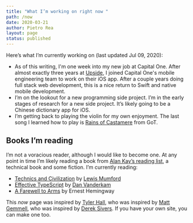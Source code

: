 ```yaml
---
title: "What I’m working on right now "
path: /now
date: 2020-03-21
author: Pietro Rea
layout: page
status: published
---
```


Here’s what I’m currently working on (last updated Jul 09, 2020):

- As of this writing, I'm one week into my new job at Capital One. After almost exactly three years at [Upside](https://upside.com), I joined Capital One's mobile engineering team to work on their iOS app. After a couple years doing full stack web development, this is a nice return to Swift and native mobile development. 
- I’m on the lookout for a new programming side project. I’m in the early stages of research for a new side project. It’s likely going to be a Chinese dictionary app for iOS.
- I’m getting back to playing the violin for my own enjoyment. The last song I learned how to play is [Rains of Castamere](https://www.musicnotes.com/sheetmusic/mtd.asp?ppn=MN0188250) from GoT.

## Books I’m reading

I’m not a voracious reader, although I would like to become one. At any point in time I’m likely reading a book from [Alan Kay’s reading list](http://www.squeakland.org/resources/books/readingList.jsp), a technical book  and some fiction. I’m currently reading:

- [Technics and Civilization](https://en.wikipedia.org/wiki/Technics_and_Civilization) by [Lewis Mumford](https://en.wikipedia.org/wiki/Lewis_Mumford)
- [Effective TypeScript](https://www.oreilly.com/library/view/effective-typescript/9781492053736/) by [Dan Vanderkam](https://www.danvk.org/)
- [A Farewell to Arms](https://en.wikipedia.org/wiki/A_Farewell_to_Arms) by Ernest Hemingway

This _now_ page was inspired by [Tyler Hall](https://tyler.io), who was inspired by [Matt Gemmell](https://mattgemmell.com/now/), who was inspired by [Derek Sivers](https://sivers.org/nowff). If you have your own site, you can make one too.